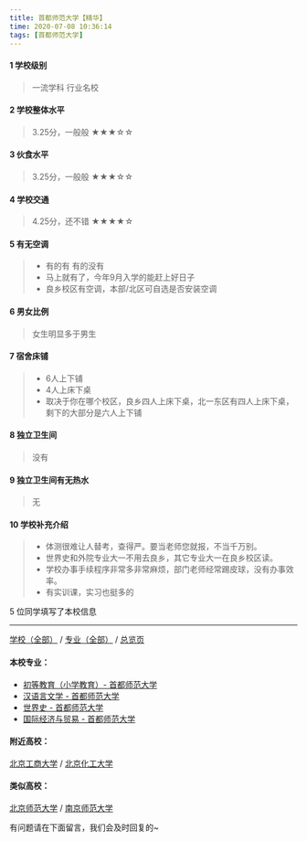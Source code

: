 ```yaml
---
title: 首都师范大学【精华】
time: 2020-07-08 10:36:14
tags: [首都师范大学]
---
```

#### 1 学校级别
> 一流学科 行业名校


#### 2 学校整体水平
> 3.25分，一般般
★★★☆☆


#### 3 伙食水平
>  3.25分，一般般
★★★☆☆


#### 4 学校交通
> 4.25分，还不错
★★★★☆


#### 5 有无空调
> - 有的有 有的没有
> - 马上就有了，今年9月入学的能赶上好日子
> - 良乡校区有空调，本部/北区可自选是否安装空调


#### 6 男女比例
> 女生明显多于男生


#### 7 宿舍床铺
> - 6人上下铺
> - 4人上床下桌
> - 取决于你在哪个校区，良乡四人上床下桌，北一东区有四人上床下桌，剩下的大部分是六人上下铺
 

#### 8 独立卫生间
> 没有


#### 9 独立卫生间有无热水
> 无


#### 10 学校补充介绍
> - 体测很难让人替考，查得严。要当老师您就报，不当千万别。
> - 世界史和外院专业大一不用去良乡，其它专业大一在良乡校区读。
> - 学校办事手续程序非常多非常麻烦，部门老师经常踢皮球，没有办事效率。
> - 有实训课，实习也挺多的

5 位同学填写了本校信息
***
[学校（全部）](https://univgo.github.io/2020/07/08/3efa6bcca419) / [专业（全部）](https://univgo.github.io/2020/07/08/2d4c6d3552c2) / [总览页](https://univgo.github.io/2020/07/08/445daeb4fa00)
#### 本校专业：
- [初等教育（小学教育）- 首都师范大学](https://univgo.github.io/2020/07/08/e65dc2a1d9bb)
- [汉语言文学 - 首都师范大学](https://univgo.github.io/2020/07/08/b82bc4d33797)
- [世界史 - 首都师范大学](https://univgo.github.io/2020/07/08/cce9dba656dc)
- [国际经济与贸易 - 首都师范大学](https://univgo.github.io/2020/07/08/1f0ba424bfb5)

#### 附近高校：
[北京工商大学](https://univgo.github.io/2020/07/08/e76d36ff8bb9) / [北京化工大学](https://univgo.github.io/2020/07/08/a25bb6758ca1) 
#### 类似高校：
[北京师范大学](https://univgo.github.io/2020/07/08/d58864e1a515)  / [南京师范大学](https://univgo.github.io/2020/07/08/cc0a5c5c4b7e)


有问题请在下面留言，我们会及时回复的~
